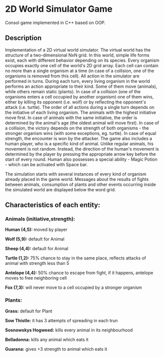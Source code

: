 # 2D World Simulator Game
Consol game implemented in C++ based on OOP. 

## Description
Implementation of a 2D virtual world simulator. The virtual
world has the structure of a two-dimensional NxN grid. In this world, simple life
forms exist, each with different behavior depending on its species. Every organism  occupies exactly one cell of the world's 2D grid array. Each cell can contain no more than a single organism at a time (in case of a collision, one of the organisms is
removed from this cell).
All action in the simulator are performed in turns. During each turn, every living
organism in the world performs an action appropriate to their kind. Some of them
move (animals), while others remain static (plants). In case of a collision (one of the
organisms enters a cell occupied by another organism) one of them wins, either by killing its
opponent (i.e. wolf) or by reflecting the opponent's attack (i.e. turtle). The order of all actions
during a single turn depends on the initiative of each living organism. The animals with the
highest initiative move first. In case of animals with the same initiative, the order is
determined by the animal's age (the oldest animal will move first). In case of a collision, the
victory depends on the strength of both organisms - the stronger organism wins (with some
exceptions, eg. turtle). In case of equal strength, the encounter is won by the attacker. The
game also includes a human player, who is a specific kind of animal. Unlike regular
animals, his movement is not random. Instead, the direction of the human's movement is
determined by the player by pressing the appropriate arrow key before the start of every
round. Human also possesses a special ability - Magic Potion - which can be activated with Space bar.

The simulation starts with several instances of every kind of
organism already placed in the game world. Messages about the results of fights between animals, consumption of plants
and other events occurring inside the simulated world are displayed below the word grid.


## Characteristics of each entity:

### Animals (initiative,strength):


**Human (4,5):** moved by player

**Wolf (5,9):** default for Animal

**Sheep (4,4):** default for Animal

**Turtle (1,2):** 75% chance to stay in the same place, reflects attacks of animal with strength less than 5

**Antelope (4,4):** 50% chance to escape from fight, if it happens, antelope moves to free neighboring cell

**Fox (7,3):** will never move to a cell occupied by a stronger organism




### Plants:


**Grass:** default for Plant

**Sow Thistle:** it has 3 attempts of spreading in each trun

**Sosnowskys Hogweed:** kills every animal in its neighbourhood

**Belladonna:** kills any animal which eats it 

 **Guarana:** gives +3 strength to animal which eats it



